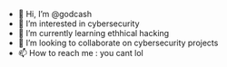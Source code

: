 - 👋 Hi, I’m @godcash
- 👀 I’m interested in cybersecurity
- 🌱 I’m currently learning ethhical hacking
- 💞️ I’m looking to collaborate on cybersecurity projects
- 📫 How to reach me : you cant lol

<!---
godcash/godcash is a ✨ special ✨ repository because its `README.md` (this file) appears on your GitHub profile.
You can click the Preview link to take a look at your changes.
--->
